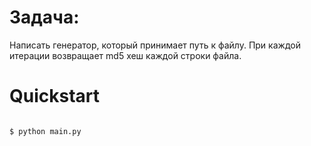 # Задача:

Написать генератор, который принимает путь к файлу.
При каждой итерации возвращает md5 хеш каждой строки файла.

# Quickstart

```#!bash

$ python main.py

```
